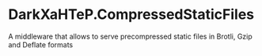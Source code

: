 # DarkXaHTeP.CompressedStaticFiles
A middleware that allows to serve precompressed static files in Brotli, Gzip and Deflate formats
